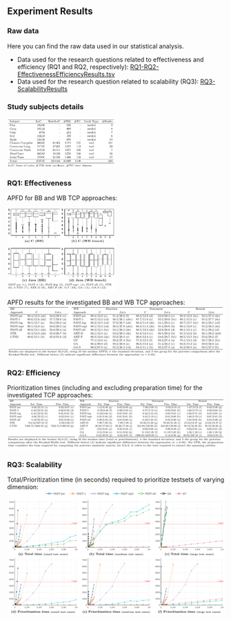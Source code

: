 Experiment Results
----------------

### Raw data
Here you can find the raw data used in our statistical analysis.

 - Data used for the research questions related to effectiveness and efficiency (RQ1 and RQ2, respectively): [RQ1-RQ2-EffectivenessEfficiencyResults.tsv](RQ1-RQ2-EffectivenessEfficiencyResults.tsv)
 - Data used for the research question related to scalability (RQ3): [RQ3-ScalabilityResults](RQ3-ScalabilityResults.tsv)
 
### Study subjects details
<img src="img/tab_subjects.png" width="50%">

### RQ1: Effectiveness
APFD for BB and WB TCP approaches:

<img src="img/boxplots_apfd.png" width="50%">

APFD results for the investigated BB and WB TCP approaches:
<img src="img/tab_apfd.png" width="100%">

### RQ2: Efficiency
Prioritization times (including and excluding preparation time) for the investigated TCP approaches:
<img src="img/tab_time.png" width="100%">

### RQ3: Scalability
Total/Prioritization time (in seconds) required to prioritize testsets of varying dimension:
<img src="img/plots_scalability.png" width="100%">
